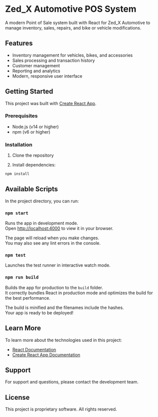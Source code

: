 # Zed_X Automotive POS System

A modern Point of Sale system built with React for Zed_X Automotive to manage inventory, sales, repairs, and bike or vehicle modifications.

## Features

- Inventory management for vehicles, bikes, and accessories
- Sales processing and transaction history
- Customer management
- Reporting and analytics
- Modern, responsive user interface

## Getting Started

This project was built with [Create React App](https://github.com/facebook/create-react-app).

### Prerequisites

- Node.js (v14 or higher)
- npm (v6 or higher)

### Installation

1. Clone the repository

2. Install dependencies:

```bash
npm install
```

## Available Scripts

In the project directory, you can run:

### `npm start`

Runs the app in development mode.\
Open [http://localhost:4000](http://localhost:4000) to view it in your browser.

The page will reload when you make changes.\
You may also see any lint errors in the console.

### `npm test`

Launches the test runner in interactive watch mode.

### `npm run build`

Builds the app for production to the `build` folder.\
It correctly bundles React in production mode and optimizes the build for the best performance.

The build is minified and the filenames include the hashes.\
Your app is ready to be deployed!

## Learn More

To learn more about the technologies used in this project:

- [React Documentation](https://reactjs.org/)
- [Create React App Documentation](https://facebook.github.io/create-react-app/docs/getting-started)

## Support

For support and questions, please contact the development team.

## License

This project is proprietary software. All rights reserved.
